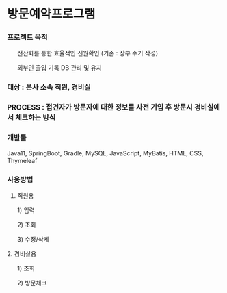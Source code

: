 # 방문예약프로그램

### 프로젝트 목적
<ol>전산화를 통한 효율적인 신원확인 (기존 : 장부 수기 작성)</ol>
<ol>외부인 출입 기록 DB 관리 및 유지</ol>

### 대상 : 본사 소속 직원, 경비실

### PROCESS : 접견자가 방문자에 대한 정보를 사전 기입 후 방문시 경비실에서 체크하는 방식

### 개발툴
Java11, SpringBoot, Gradle, MySQL, JavaScript, MyBatis, HTML, CSS, Thymeleaf

### 사용방법  
1. 직원용
<ol>1) 입력</ol>
<ol>2) 조회</ol>
<ol>3) 수정/삭제</ol>
2. 경비실용
<ol>1) 조회</ol>
<ol>2) 방문체크</ol>
